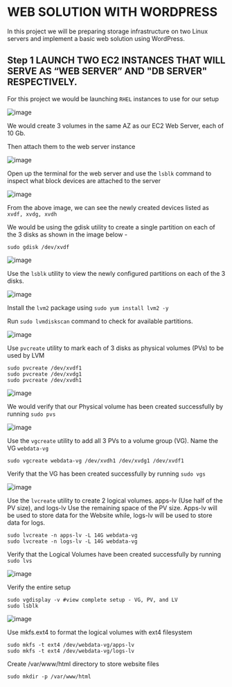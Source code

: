 # WEB SOLUTION WITH WORDPRESS

In this project we will be preparing storage infrastructure on two Linux servers and implement a basic web solution using WordPress.

## Step 1 LAUNCH TWO EC2 INSTANCES THAT WILL SERVE AS “WEB SERVER” AND "DB SERVER" RESPECTIVELY.
For this project we would be launching `RHEL` instances to use for our setup

![image](https://user-images.githubusercontent.com/22638955/135489142-f537e09e-4b9a-46cc-a2ec-cc7b913844ca.png)

We would create 3 volumes in the same AZ as our EC2 Web Server, each of 10 Gb.

Then attach them to the web server instance

![image](https://user-images.githubusercontent.com/22638955/135502905-9674d859-5c4c-4bd7-8238-4736e2633883.png)

Open up the terminal for the web server and use the `lsblk` command to inspect what block devices are attached to the server

![image](https://user-images.githubusercontent.com/22638955/135503674-0028465e-3cb4-4a21-b2b0-8b08eb57c179.png)

From the above image, we can see the newly created devices listed as `xvdf, xvdg, xvdh`

We would be using the gdisk utility to create a single partition on each of the 3 disks as shown in the image below - 

```
sudo gdisk /dev/xvdf
```

![image](https://user-images.githubusercontent.com/22638955/135505250-a1b76a0a-1fbc-4ce0-8661-b38f18dac842.png)

Use the `lsblk` utility to view the newly configured partitions on each of the 3 disks.

![image](https://user-images.githubusercontent.com/22638955/135506269-820be82d-7033-4712-84e8-1369a5833593.png)

Install the `lvm2` package using `sudo yum install lvm2 -y` 

Run `sudo lvmdiskscan` command to check for available partitions.

![image](https://user-images.githubusercontent.com/22638955/135509096-d87ee9aa-25ad-4600-8efe-0c2a8a80bc98.png)

Use `pvcreate` utility to mark each of 3 disks as physical volumes (PVs) to be used by LVM

```
sudo pvcreate /dev/xvdf1
sudo pvcreate /dev/xvdg1
sudo pvcreate /dev/xvdh1
```

![image](https://user-images.githubusercontent.com/22638955/135509769-1e18a7ee-84f8-45cf-b508-a6e07223798b.png)

We would verify that our Physical volume has been created successfully by running `sudo pvs`

![image](https://user-images.githubusercontent.com/22638955/135510322-9df2d7db-7409-4e50-944a-7af312742144.png)

Use the `vgcreate` utility to add all 3 PVs to a volume group (VG). Name the VG `webdata-vg`

```
sudo vgcreate webdata-vg /dev/xvdh1 /dev/xvdg1 /dev/xvdf1
```

Verify that the VG has been created successfully by running `sudo vgs`

![image](https://user-images.githubusercontent.com/22638955/135511290-fc844f49-6f1d-40f9-a8da-f6569a469271.png)

Use the `lvcreate` utility to create 2 logical volumes. apps-lv (Use half of the PV size), and logs-lv Use the remaining space of the PV size. Apps-lv will be used to store data for the Website while, logs-lv will be used to store data for logs.

```
sudo lvcreate -n apps-lv -L 14G webdata-vg
sudo lvcreate -n logs-lv -L 14G webdata-vg
```
Verify that the Logical Volumes have been created successfully by running `sudo lvs`

![image](https://user-images.githubusercontent.com/22638955/135518047-eeec5397-dc7c-4bed-bf49-f8f768ded46e.png)

Verify the entire setup
```
sudo vgdisplay -v #view complete setup - VG, PV, and LV
sudo lsblk 
```

![image](https://user-images.githubusercontent.com/22638955/135518499-761e6cdd-8b2c-4cc5-aafc-62a179fdedf8.png)

Use mkfs.ext4 to format the logical volumes with ext4 filesystem
```
sudo mkfs -t ext4 /dev/webdata-vg/apps-lv
sudo mkfs -t ext4 /dev/webdata-vg/logs-lv
```

Create /var/www/html directory to store website files
```
sudo mkdir -p /var/www/html
```



